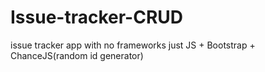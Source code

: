 # Issue-tracker-CRUD
issue tracker app with no frameworks just JS + Bootstrap + ChanceJS(random id generator)
